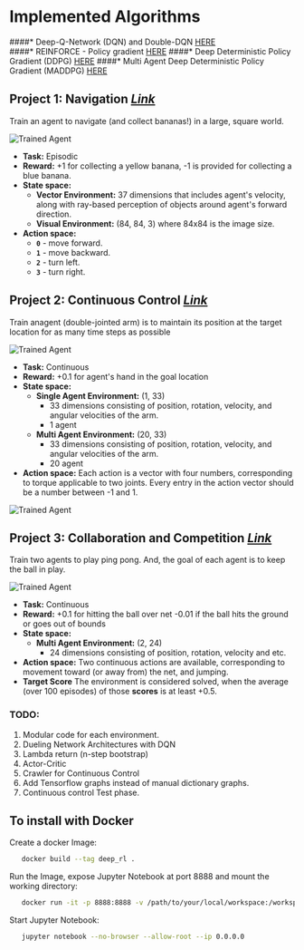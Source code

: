 

# Implemented Algorithms
####* Deep-Q-Network (DQN) and Double-DQN [HERE](https://github.com/Sardhendu/DeepRL/blob/master/src/navigation/agent.py)   
####* REINFORCE - Policy gradient [HERE](https://github.com/Sardhendu/DeepRL/blob/master/src/pong_atari/agent.py)
####* Deep Deterministic Policy Gradient (DDPG) [HERE](https://github.com/Sardhendu/DeepRL/blob/master/src/continuous_control/agent.py)
####* Multi Agent Deep Deterministic Policy Gradient (MADDPG) [HERE](https://github.com/Sardhendu/DeepRL/blob/master/src/collab_compete/agent.py) 
    

[//]: # (Image References)

[image1]: https://user-images.githubusercontent.com/10624937/42135619-d90f2f28-7d12-11e8-8823-82b970a54d7e.gif "Trained Agent"

Project 1: Navigation [*Link*](https://github.com/Sardhendu/DeepRL/tree/master/src/navigation)
-----------

Train an agent to navigate (and collect bananas!) in a large, square world.  

![Trained Agent][image1]
 
    
   * **Task:** Episodic
   * **Reward:** +1 for collecting a yellow banana, -1 is provided for collecting a blue banana.  
   * **State space:** 
      * **Vector Environment:** 37 dimensions that includes agent's velocity, along with ray-based perception of objects around agent's forward direction.  
      * **Visual Environment:** (84, 84, 3) where 84x84 is the image size.
   * **Action space:** 
       - **`0`** - move forward.
       - **`1`** - move backward.
       - **`2`** - turn left.
       - **`3`** - turn right.
       
       
       
[//]: # (Image References)

[image2]: https://user-images.githubusercontent.com/10624937/43851024-320ba930-9aff-11e8-8493-ee547c6af349.gif "Trained Agent"


 Project 2: Continuous Control [*Link*](https://github.com/Sardhendu/DeepRL/tree/master/src/continuous_control)
-----------

Train anagent (double-jointed arm) is to maintain its position at the target location for as many time steps as possible 

![Trained Agent][image2]
 
    
   * **Task:** Continuous
   * **Reward:** +0.1 for agent's hand in the goal location  
   * **State space:** 
      * **Single Agent Environment:** (1, 33)
         * 33 dimensions consisting of position, rotation, velocity, and angular velocities of the arm.
         * 1 agent   
      * **Multi Agent Environment:** (20, 33)
         * 33 dimensions consisting of position, rotation, velocity, and angular velocities of the arm.
         * 20 agent 
   * **Action space:** 
       Each action is a vector with four numbers, corresponding to torque applicable to two joints. Every entry in the action vector should be a number between -1 and 1.
 
 
[//]: # (Image References)      
       
[image3]: https://user-images.githubusercontent.com/10624937/43851646-d899bf20-9b00-11e8-858c-29b5c2c94ccc.png "Crawler"

![Trained Agent][image3] 
            
 
 
 
[//]: # (Image References)

[image4]: https://user-images.githubusercontent.com/10624937/42135623-e770e354-7d12-11e8-998d-29fc74429ca2.gif "Trained Agent"


 Project 3: Collaboration and Competition [*Link*](https://github.com/Sardhendu/DeepRL/tree/master/src/collab_compete)
-----------

Train two agents to play ping pong. And, the goal of each agent is to keep the ball in play. 

![Trained Agent][image4]
 
    
   * **Task:** Continuous
   * **Reward:** +0.1 for hitting the ball over net 
                  -0.01 if the ball hits the ground or goes out of bounds 
   * **State space:** 
      * **Multi Agent Environment:** (2, 24)
         * 24 dimensions consisting of position, rotation, velocity and etc.   
   * **Action space:** 
       Two continuous actions are available, corresponding to movement toward (or away from) the net, and jumping.
   * **Target Score**
        The environment is considered solved, when the average (over 100 episodes) of those **scores** is at least +0.5.
 
 
 
 ### TODO:
 1. Modular code for each environment.
 2. Dueling Network Architectures with DQN
 3. Lambda return (n-step bootstrap)
 4. Actor-Critic
 5. Crawler for Continuous Control
 6. Add Tensorflow graphs instead of manual dictionary graphs.
 7. Continuous control Test phase.

 

## To install with Docker

Create a docker Image:

   ```bash
      docker build --tag deep_rl .
   ```

Run the Image, expose Jupyter Notebook at port 8888 and mount the working directory:
   ```bash
      docker run -it -p 8888:8888 -v /path/to/your/local/workspace:/workspace/DeepRL --name deep_rl deep_rl
   ```
   
    
Start Jupyter Notebook:
   ```bash
      jupyter notebook --no-browser --allow-root --ip 0.0.0.0
   ```